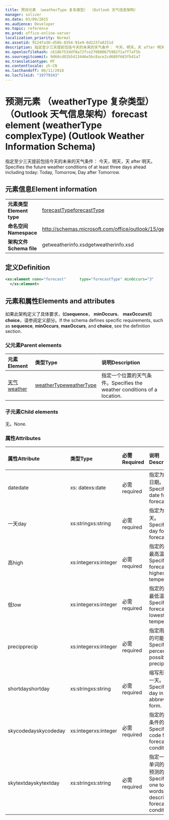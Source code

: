 ```yaml
---
title: 预测元素 （weatherType 复杂类型） （Outlook 天气信息架构）
manager: soliver
ms.date: 03/09/2015
ms.audience: Developer
ms.topic: reference
ms.prod: office-online-server
localization_priority: Normal
ms.assetid: 9124fa30-d58b-8354-91e9-8d2237a8251d
description: 指定至少三天提前包括今天的未来的天气条件： 今天，明天，天 after 明天。
ms.openlocfilehash: c618b753ddf8a72fce270800675982f1a7f7af5b
ms.sourcegitcommit: 9d60cd82b5413446e5bc8ace2cd689f683fb41a7
ms.translationtype: MT
ms.contentlocale: zh-CN
ms.lasthandoff: 06/11/2018
ms.locfileid: "19779343"
---
```

# <a name="forecast-element-weathertype-complextype-outlook-weather-information-schema"></a><span data-ttu-id="e29be-103">预测元素 （weatherType 复杂类型） （Outlook 天气信息架构）</span><span class="sxs-lookup"><span data-stu-id="e29be-103">forecast element (weatherType complexType) (Outlook Weather Information Schema)</span></span>

<span data-ttu-id="e29be-104">指定至少三天提前包括今天的未来的天气条件： 今天，明天，天 after 明天。</span><span class="sxs-lookup"><span data-stu-id="e29be-104">Specifies the future weather conditions of at least three days ahead including today: Today, Tomorrow, Day after Tomorrow.</span></span>
  
## <a name="element-information"></a><span data-ttu-id="e29be-105">元素信息</span><span class="sxs-lookup"><span data-stu-id="e29be-105">Element information</span></span>

|||
|:-----|:-----|
|<span data-ttu-id="e29be-106">**元素类型**</span><span class="sxs-lookup"><span data-stu-id="e29be-106">**Element type**</span></span> <br/> |[<span data-ttu-id="e29be-107">forecastType</span><span class="sxs-lookup"><span data-stu-id="e29be-107">forecastType</span></span>](forecasttype-complextype-outlook-weather-information-schema.md) <br/> |
|<span data-ttu-id="e29be-108">**命名空间**</span><span class="sxs-lookup"><span data-stu-id="e29be-108">**Namespace**</span></span> <br/> |http://schemas.microsoft.com/office/outlook/15/getweatherinfo.xsd  <br/> |
|<span data-ttu-id="e29be-109">**架构文件**</span><span class="sxs-lookup"><span data-stu-id="e29be-109">**Schema file**</span></span> <br/> |<span data-ttu-id="e29be-110">getweatherinfo.xsd</span><span class="sxs-lookup"><span data-stu-id="e29be-110">getweatherinfo.xsd</span></span>  <br/> |
   
## <a name="definition"></a><span data-ttu-id="e29be-111">定义</span><span class="sxs-lookup"><span data-stu-id="e29be-111">Definition</span></span>

```XML
<xs:element name="forecast"      type="forecastType" minOccurs="3"     maxOccurs="unbounded"    >
  </xs:element>  

```

## <a name="elements-and-attributes"></a><span data-ttu-id="e29be-112">元素和属性</span><span class="sxs-lookup"><span data-stu-id="e29be-112">Elements and attributes</span></span>

<span data-ttu-id="e29be-113">如果此架构定义了具体要求，如**sequence**， **minOccurs**、 **maxOccurs**和**choice**，请参阅定义部分。</span><span class="sxs-lookup"><span data-stu-id="e29be-113">If the schema defines specific requirements, such as **sequence**, **minOccurs**, **maxOccurs**, and **choice**, see the definition section.</span></span> 
  
### <a name="parent-elements"></a><span data-ttu-id="e29be-114">父元素</span><span class="sxs-lookup"><span data-stu-id="e29be-114">Parent elements</span></span>

|<span data-ttu-id="e29be-115">**元素**</span><span class="sxs-lookup"><span data-stu-id="e29be-115">**Element**</span></span>|<span data-ttu-id="e29be-116">**类型**</span><span class="sxs-lookup"><span data-stu-id="e29be-116">**Type**</span></span>|<span data-ttu-id="e29be-117">**说明**</span><span class="sxs-lookup"><span data-stu-id="e29be-117">**Description**</span></span>|
|:-----|:-----|:-----|
|[<span data-ttu-id="e29be-118">天气</span><span class="sxs-lookup"><span data-stu-id="e29be-118">weather</span></span>](weather-element-weatherdata-elementoutlook-weather-information-schema.md) <br/> |[<span data-ttu-id="e29be-119">weatherType</span><span class="sxs-lookup"><span data-stu-id="e29be-119">weatherType</span></span>](weathertype-complextype-outlook-weather-information-schema.md) <br/> |<span data-ttu-id="e29be-120">指定一个位置的天气条件。</span><span class="sxs-lookup"><span data-stu-id="e29be-120">Specifies the weather conditions of a location.</span></span>  <br/> |
   
### <a name="child-elements"></a><span data-ttu-id="e29be-121">子元素</span><span class="sxs-lookup"><span data-stu-id="e29be-121">Child elements</span></span>

<span data-ttu-id="e29be-122">无。</span><span class="sxs-lookup"><span data-stu-id="e29be-122">None.</span></span>
  
### <a name="attributes"></a><span data-ttu-id="e29be-123">属性</span><span class="sxs-lookup"><span data-stu-id="e29be-123">Attributes</span></span>

|<span data-ttu-id="e29be-124">**属性**</span><span class="sxs-lookup"><span data-stu-id="e29be-124">**Attribute**</span></span>|<span data-ttu-id="e29be-125">**类型**</span><span class="sxs-lookup"><span data-stu-id="e29be-125">**Type**</span></span>|<span data-ttu-id="e29be-126">**必需**</span><span class="sxs-lookup"><span data-stu-id="e29be-126">**Required**</span></span>|<span data-ttu-id="e29be-127">**说明**</span><span class="sxs-lookup"><span data-stu-id="e29be-127">**Description**</span></span>|<span data-ttu-id="e29be-128">**可能的值**</span><span class="sxs-lookup"><span data-stu-id="e29be-128">**Possible values**</span></span>|
|:-----|:-----|:-----|:-----|:-----|
|<span data-ttu-id="e29be-129">date</span><span class="sxs-lookup"><span data-stu-id="e29be-129">date</span></span>  <br/> |<span data-ttu-id="e29be-130">xs: date</span><span class="sxs-lookup"><span data-stu-id="e29be-130">xs:date</span></span>  <br/> |<span data-ttu-id="e29be-131">必需</span><span class="sxs-lookup"><span data-stu-id="e29be-131">required</span></span>  <br/> |<span data-ttu-id="e29be-132">指定为预测的日期。</span><span class="sxs-lookup"><span data-stu-id="e29be-132">Specifies the date for the forecast.</span></span>  <br/> |<span data-ttu-id="e29be-133">值为类型 xs: date</span><span class="sxs-lookup"><span data-stu-id="e29be-133">A value of the type xs:date</span></span>  <br/> |
|<span data-ttu-id="e29be-134">一天</span><span class="sxs-lookup"><span data-stu-id="e29be-134">day</span></span>  <br/> |<span data-ttu-id="e29be-135">xs:string</span><span class="sxs-lookup"><span data-stu-id="e29be-135">xs:string</span></span>  <br/> |<span data-ttu-id="e29be-136">必需</span><span class="sxs-lookup"><span data-stu-id="e29be-136">required</span></span>  <br/> |<span data-ttu-id="e29be-137">指定为预测一天。</span><span class="sxs-lookup"><span data-stu-id="e29be-137">Specifies a day for the forecast.</span></span>  <br/> |<span data-ttu-id="e29be-138">类型将一个值</span><span class="sxs-lookup"><span data-stu-id="e29be-138">A value of the type xs:string</span></span>  <br/> |
|<span data-ttu-id="e29be-139">高</span><span class="sxs-lookup"><span data-stu-id="e29be-139">high</span></span>  <br/> |<span data-ttu-id="e29be-140">xs:integer</span><span class="sxs-lookup"><span data-stu-id="e29be-140">xs:integer</span></span>  <br/> |<span data-ttu-id="e29be-141">必需</span><span class="sxs-lookup"><span data-stu-id="e29be-141">required</span></span>  <br/> |<span data-ttu-id="e29be-142">指定的预测的最高温度。</span><span class="sxs-lookup"><span data-stu-id="e29be-142">Specifies the forecasted highest temperature.</span></span>  <br/> |<span data-ttu-id="e29be-143">值为类型 xs:integer</span><span class="sxs-lookup"><span data-stu-id="e29be-143">A value of the type xs:integer</span></span>  <br/> |
|<span data-ttu-id="e29be-144">低</span><span class="sxs-lookup"><span data-stu-id="e29be-144">low</span></span>  <br/> |<span data-ttu-id="e29be-145">xs:integer</span><span class="sxs-lookup"><span data-stu-id="e29be-145">xs:integer</span></span>  <br/> |<span data-ttu-id="e29be-146">必需</span><span class="sxs-lookup"><span data-stu-id="e29be-146">required</span></span>  <br/> |<span data-ttu-id="e29be-147">指定的预测的最低温度。</span><span class="sxs-lookup"><span data-stu-id="e29be-147">Specifies the forecasted lowest temperature.</span></span>  <br/> |<span data-ttu-id="e29be-148">值为类型 xs:integer</span><span class="sxs-lookup"><span data-stu-id="e29be-148">A value of the type xs:integer</span></span>  <br/> |
|<span data-ttu-id="e29be-149">precip</span><span class="sxs-lookup"><span data-stu-id="e29be-149">precip</span></span>  <br/> |<span data-ttu-id="e29be-150">xs:integer</span><span class="sxs-lookup"><span data-stu-id="e29be-150">xs:integer</span></span>  <br/> |<span data-ttu-id="e29be-151">必需</span><span class="sxs-lookup"><span data-stu-id="e29be-151">required</span></span>  <br/> |<span data-ttu-id="e29be-152">指定雨百分比的可能性。</span><span class="sxs-lookup"><span data-stu-id="e29be-152">Specifies the percentage possibility of precipitation.</span></span>  <br/> |<span data-ttu-id="e29be-153">值为类型 xs:integer</span><span class="sxs-lookup"><span data-stu-id="e29be-153">A value of the type xs:integer</span></span>  <br/> |
|<span data-ttu-id="e29be-154">shortday</span><span class="sxs-lookup"><span data-stu-id="e29be-154">shortday</span></span>  <br/> |<span data-ttu-id="e29be-155">xs:string</span><span class="sxs-lookup"><span data-stu-id="e29be-155">xs:string</span></span>  <br/> |<span data-ttu-id="e29be-156">必需</span><span class="sxs-lookup"><span data-stu-id="e29be-156">required</span></span>  <br/> |<span data-ttu-id="e29be-157">缩写形式指定一天。</span><span class="sxs-lookup"><span data-stu-id="e29be-157">Specifies a day in abbreviated form.</span></span>  <br/> |<span data-ttu-id="e29be-158">类型将一个值</span><span class="sxs-lookup"><span data-stu-id="e29be-158">A value of the type xs:string</span></span>  <br/> |
|<span data-ttu-id="e29be-159">skycodeday</span><span class="sxs-lookup"><span data-stu-id="e29be-159">skycodeday</span></span>  <br/> |<span data-ttu-id="e29be-160">xs:integer</span><span class="sxs-lookup"><span data-stu-id="e29be-160">xs:integer</span></span>  <br/> |<span data-ttu-id="e29be-161">必需</span><span class="sxs-lookup"><span data-stu-id="e29be-161">required</span></span>  <br/> |<span data-ttu-id="e29be-162">指定的预测的条件的代码。</span><span class="sxs-lookup"><span data-stu-id="e29be-162">Specifies a code for the forecasted conditions.</span></span>  <br/> |<span data-ttu-id="e29be-163">值为类型 xs:integer</span><span class="sxs-lookup"><span data-stu-id="e29be-163">A value of the type xs:integer</span></span>  <br/> |
|<span data-ttu-id="e29be-164">skytextday</span><span class="sxs-lookup"><span data-stu-id="e29be-164">skytextday</span></span>  <br/> |<span data-ttu-id="e29be-165">xs:string</span><span class="sxs-lookup"><span data-stu-id="e29be-165">xs:string</span></span>  <br/> |<span data-ttu-id="e29be-166">必需</span><span class="sxs-lookup"><span data-stu-id="e29be-166">required</span></span>  <br/> |<span data-ttu-id="e29be-167">指定一到两个单词的描述的预测的条件。</span><span class="sxs-lookup"><span data-stu-id="e29be-167">Specifies one to two words that describe the forecasted conditions.</span></span>  <br/> |<span data-ttu-id="e29be-168">类型将一个值</span><span class="sxs-lookup"><span data-stu-id="e29be-168">A value of the type xs:string</span></span>  <br/> |
   

